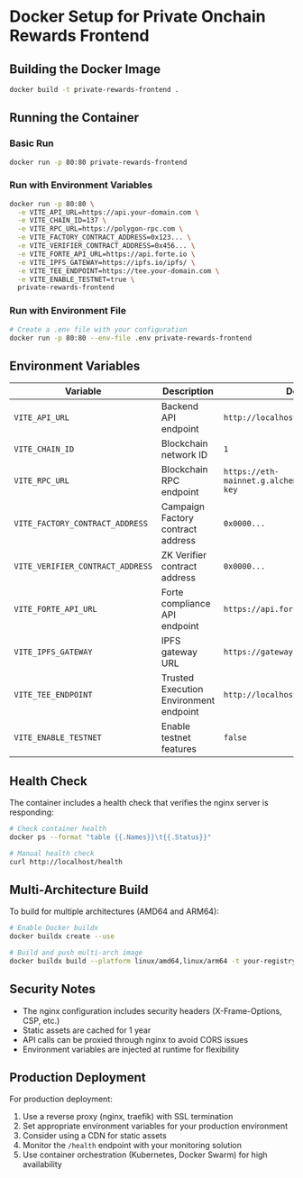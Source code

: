 # Docker Setup for Private Onchain Rewards Frontend

## Building the Docker Image

```bash
docker build -t private-rewards-frontend .
```

## Running the Container

### Basic Run
```bash
docker run -p 80:80 private-rewards-frontend
```

### Run with Environment Variables
```bash
docker run -p 80:80 \
  -e VITE_API_URL=https://api.your-domain.com \
  -e VITE_CHAIN_ID=137 \
  -e VITE_RPC_URL=https://polygon-rpc.com \
  -e VITE_FACTORY_CONTRACT_ADDRESS=0x123... \
  -e VITE_VERIFIER_CONTRACT_ADDRESS=0x456... \
  -e VITE_FORTE_API_URL=https://api.forte.io \
  -e VITE_IPFS_GATEWAY=https://ipfs.io/ipfs/ \
  -e VITE_TEE_ENDPOINT=https://tee.your-domain.com \
  -e VITE_ENABLE_TESTNET=true \
  private-rewards-frontend
```

### Run with Environment File
```bash
# Create a .env file with your configuration
docker run -p 80:80 --env-file .env private-rewards-frontend
```

## Environment Variables

| Variable | Description | Default | Required |
|----------|-------------|---------|----------|
| `VITE_API_URL` | Backend API endpoint | `http://localhost:3000/api` | Yes |
| `VITE_CHAIN_ID` | Blockchain network ID | `1` | Yes |
| `VITE_RPC_URL` | Blockchain RPC endpoint | `https://eth-mainnet.g.alchemy.com/v2/your-api-key` | Yes |
| `VITE_FACTORY_CONTRACT_ADDRESS` | Campaign Factory contract address | `0x0000...` | Yes |
| `VITE_VERIFIER_CONTRACT_ADDRESS` | ZK Verifier contract address | `0x0000...` | Yes |
| `VITE_FORTE_API_URL` | Forte compliance API endpoint | `https://api.forte.io` | Yes |
| `VITE_IPFS_GATEWAY` | IPFS gateway URL | `https://gateway.pinata.cloud/ipfs/` | Yes |
| `VITE_TEE_ENDPOINT` | Trusted Execution Environment endpoint | `http://localhost:8080` | Yes |
| `VITE_ENABLE_TESTNET` | Enable testnet features | `false` | No |

## Health Check

The container includes a health check that verifies the nginx server is responding:

```bash
# Check container health
docker ps --format "table {{.Names}}\t{{.Status}}"

# Manual health check
curl http://localhost/health
```

## Multi-Architecture Build

To build for multiple architectures (AMD64 and ARM64):

```bash
# Enable Docker buildx
docker buildx create --use

# Build and push multi-arch image
docker buildx build --platform linux/amd64,linux/arm64 -t your-registry/private-rewards-frontend:latest --push .
```

## Security Notes

- The nginx configuration includes security headers (X-Frame-Options, CSP, etc.)
- Static assets are cached for 1 year
- API calls can be proxied through nginx to avoid CORS issues
- Environment variables are injected at runtime for flexibility

## Production Deployment

For production deployment:

1. Use a reverse proxy (nginx, traefik) with SSL termination
2. Set appropriate environment variables for your production environment
3. Consider using a CDN for static assets
4. Monitor the `/health` endpoint with your monitoring solution
5. Use container orchestration (Kubernetes, Docker Swarm) for high availability